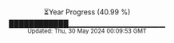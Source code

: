 <p align="center">
⏳Year Progress (40.99 %)<br>
████████████▁▁▁▁▁▁▁▁▁▁▁▁▁▁▁▁▁▁ <br>
<sub>Updated: Thu, 30 May 2024 00:09:53 GMT</sub>
</p>

